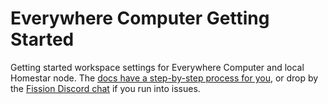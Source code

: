 # Everywhere Computer Getting Started

Getting started workspace settings for Everywhere Computer and local Homestar node. The [docs have a step-by-step process for you](https://docs.everywhere.computer), or drop by the [Fission Discord chat](https://fission.codes/discord) if you run into issues.
